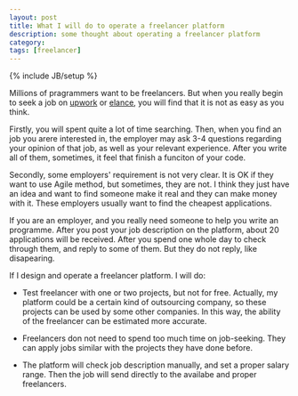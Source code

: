 ```yaml
---
layout: post
title: What I will do to operate a freelancer platform 
description: some thought about operating a freelancer platform
category:
tags: [freelancer]
---
```

{% include JB/setup %}

Millions of pragrammers want to be freelancers. But when you really begin to seek a job on [upwork](http://upwork.com) or [elance](http://www.elance.com), you will find that it is not as easy as you think. 

Firstly, you will spent quite a lot of time searching. Then, when you find an job you arere interested in, the employer may ask 3-4 questions regarding your opinion of that job, as well as your relevant experience. After you write all of them, sometimes, it feel that finish a funciton of your code. 

Secondly, some employers' requirement is not very clear. It is OK if they want to use Agile method, but sometimes, they are not. I think they just have an idea and want to find someone make it real and they can make money with it. These employers usually want to find the cheapest applications.

If you are an employer, and you really need someone to help you write an programme. After you post your job description on the platform, about 20 applications will be received. After you spend one whole day to check through them, and reply to some of them. But they do not reply, like disapearing. 



If I design and operate a freelancer platform. I will do:


* Test freelancer with one or two projects, but not for free. Actually, my platform could be a certain kind of outsourcing company, so these projects can be used by some other companies. In this way, the ability of the freelancer can be estimated more accurate.

*  Freelancers don not need to spend too much time on job-seeking. They can apply jobs similar with the projects they have done before. 

*  The platform will check job description manually, and set a proper salary range. Then the job will send directly to the availabe and proper freelancers.
